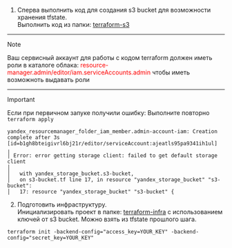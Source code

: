 1. Сперва выполнить код для создания s3 bucket для возможности хранения tfstate. \
   Выполнить код из папки: [terraform-s3](./terraform-s3/src/)

---

> [!NOTE]
> Ваш сервисный аккаунт для работы с кодом terraform должен иметь роли в каталоге облака: <span style="color:red">resource-manager.admin/editor/iam.serviceAccounts.admin</span> чтобы иметь возможноть выдавать роли

---

> [!IMPORTANT]
> Если при первичном запуке получили ошибку:
> Выполните повторно `terraform apply`

```
yandex_resourcemanager_folder_iam_member.admin-account-iam: Creation complete after 3s [id=b1gh8bteigivrl6bj21r/editor/serviceAccount:ajeatls95pa9341ih1ul]
╷
│ Error: error getting storage client: failed to get default storage client
│
│   with yandex_storage_bucket.s3-bucket,
│   on s3-bucket.tf line 17, in resource "yandex_storage_bucket" "s3-bucket":
│   17: resource "yandex_storage_bucket" "s3-bucket" {
```

2. Подготовить инфраструктуру. \
   Инициализировать проект в папке: [terraform-infra](./terraform-infra/src/) с использованием ключей от s3 bucket. Можно взять из tfstate прошлого шага.

```
terraform init -backend-config="access_key=YOUR_KEY" -backend-config="secret_key=YOUR_KEY"
```